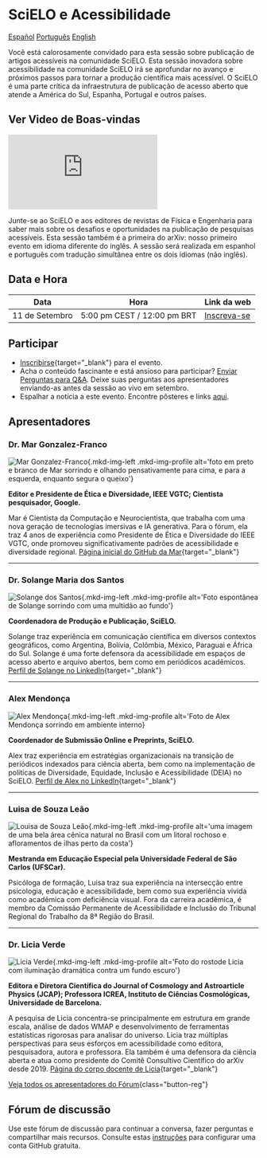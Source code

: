 <html lang="pt">

# SciELO e Acessibilidade

<nav class="tabs" aria-description="Choose which language to view this content in">
  <a href="forum-session-SciELO">Español</a>
  <a href="forum-session-SciELO-pt" class="active">Português</a>
  <a href="forum-session-SciELO-en">English</a>
</nav>

<div class="lead">
  <div class="content">
  <p>Você está calorosamente convidado para esta sessão sobre publicação de artigos acessíveis na comunidade SciELO. Esta sessão inovadora sobre acessibilidade na comunidade SciELO irá se aprofundar no avanço  e  próximos passos para tornar a produção científica mais acessível.  O SciELO é uma parte crítica da infraestrutura de publicação de acesso aberto que atende a América do Sul, Espanha, Portugal e outros países.</p>
  </div>
  <div class="videos">
    <h2>Ver Video de Boas-vindas</h2>
    <iframe src="https://www.youtube.com/embed/wjzYB1DTbe0?si=RUrkHpTHORp9sF_6" title="YouTube video player" frameborder="0" allow="accelerometer; autoplay; clipboard-write; encrypted-media; gyroscope; picture-in-picture; web-share" referrerpolicy="strict-origin-when-cross-origin" allowfullscreen></iframe>
  </div>
</div>

Junte-se ao SciELO e aos editores de revistas de Física e Engenharia para saber mais sobre os desafios e oportunidades na publicação de pesquisas acessíveis. Esta sessão também é a primeira do arXiv: nosso primeiro evento em idioma diferente do inglês. A sessão será realizada em espanhol e português com tradução simultânea entre os dois idiomas (não inglês).

## Data e Hora
| Data | Hora | Link da web |
|---|---|---|
| 11 de Setembro | 5:00 pm CEST / 12:00 pm BRT | [Inscreva-se](https://cornell.ca1.qualtrics.com/jfe/form/SV_eEZ1d27LF2fVM7Y)

## Participar

- [Inscribirse](https://cornell.ca1.qualtrics.com/jfe/form/SV_eEZ1d27LF2fVM7Y){target="_blank"} para el evento.
- Acha o conteúdo fascinante e está ansioso para participar? [Enviar Perguntas para Q&A](https://cornell.ca1.qualtrics.com/jfe/form/SV_bBqisDGVGcrzQeq). Deixe suas perguntas aos apresentadores enviando-as antes da sessão ao vivo em setembro.
- Espalhar a notícia a este evento. Encontre pôsteres e links [
aqui](/share).

## Apresentadores

### Dr. Mar Gonzalez-Franco
![Mar Gonzalez-Franco](../assets/profile/mar.jpg){.mkd-img-left .mkd-img-profile alt='foto em preto e branco de Mar sorrindo e olhando pensativamente para cima, e para a esquerda, enquanto segura o queixo'}

**Editor e Presidente de Ética e Diversidade, IEEE VGTC; Cientista pesquisador, Google.**

Mar é Cientista da Computação e Neurocientista, que trabalha com uma nova geração de tecnologias imersivas e IA generativa. Para o fórum, ela traz 4 anos de experiência como Presidente de Ética e Diversidade do IEEE VGTC, onde promoveu significativamente padrões de acessibilidade e diversidade regional. [Página inicial do GitHub da Mar](https://margonzalezfranco.github.io/){target="_blank"}

---

### Dr. Solange Maria dos Santos

![Solange dos Santos](../assets/profile/solange.jpg){.mkd-img-left .mkd-img-profile alt='Foto espontânea de Solange sorrindo com uma multidão ao fundo'}

**Coordenadora de Produção e Publicação, SciELO.**

Solange traz experiência em comunicação científica em diversos contextos geográficos, como Argentina, Bolívia, Colômbia, México, Paraguai e África do Sul. Solange é uma forte defensora da acessibilidade em espaços de acesso aberto e arquivo abertos, bem como em periódicos acadêmicos. [Perfil de Solange no LinkedIn](https://www.linkedin.com/in/solangemariasantos/?originalSubdomain=br){target="_blank"}

---

### Alex Mendonça

![Alex Mendonça](../assets/profile/alex.jpg){.mkd-img-left .mkd-img-profile alt='Foto de Alex Mendonça sorrindo em ambiente interno}

**Coordenador de Submissão Online e Preprints, SciELO.**

Alex traz experiência em estratégias organizacionais na transição de periódicos indexados para ciência aberta, bem como na implementação de políticas de Diversidade, Equidade, Inclusão e Acessibilidade (DEIA) no SciELO. [Perfil de Alex no LinkedIn](https://www.linkedin.com/in/alex-mendon%C3%A7a/?originalSubdomain=br){target="_blank"}

---

### Luisa de Souza Leão  
![Louisa de Souza Leão](../assets/profile/luisa.jpg){.mkd-img-left .mkd-img-profile alt='uma imagem de uma bela área cênica natural no Brasil com um litoral rochoso e afloramentos de ilhas perto da costa'}

**Mestranda em Educação Especial pela Universidade Federal de São Carlos (UFSCar).**

Psicóloga de formação, Luisa traz sua experiência na intersecção entre psicologia, educação e acessibilidade, bem como sua experiência vivida como acadêmica com deficiência visual. Fora da carreira acadêmica, é membro da Comissão Permanente de Acessibilidade e Inclusão do Tribunal Regional do Trabalho da 8ª Região do Brasil.

---

### Dr. Licia Verde
![Licia Verde](../assets/profile/licia.jpg){.mkd-img-left .mkd-img-profile alt='Foto do rostode Licia com iluminação dramática contra um fundo escuro'}

**Editora e Diretora Científica do Journal of Cosmology and Astroarticle Physics (JCAP); Professora ICREA, Instituto de Ciências Cosmológicas, Universidade de Barcelona.**

A pesquisa de Licia concentra-se principalmente em estrutura em grande escala, análise de dados WMAP e desenvolvimento de ferramentas estatísticas rigorosas para analisar do universo. Licia traz múltiplas perspectivas para seus esforços em acessibilidade como editora, pesquisadora, autora e professora. Ela também é uma defensora da ciência aberta e atua como presidente do Comitê Consultivo Científico do arXiv desde 2019. [Página do corpo docente de Licia](https://liciaverde.icc.ub.edu/){target="_blank"}

[Veja todos os apresentadores do Fórum](presenters){class="button-reg"}

## Fórum de discussão
Use este fórum de discussão para continuar a conversa, fazer perguntas e compartilhar mais recursos. Consulte estas [instruções](discussion-board.md) para configurar uma conta GitHub gratuita.
